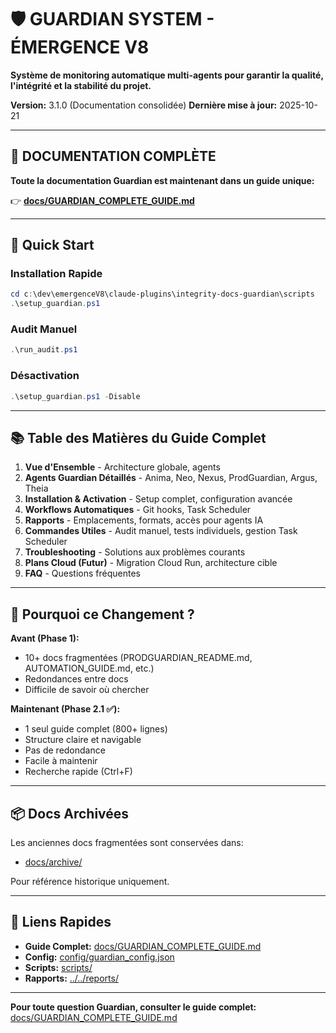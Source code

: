 # 🛡️ GUARDIAN SYSTEM - ÉMERGENCE V8

**Système de monitoring automatique multi-agents pour garantir la qualité, l'intégrité et la stabilité du projet.**

**Version:** 3.1.0 (Documentation consolidée)
**Dernière mise à jour:** 2025-10-21

---

## 📖 DOCUMENTATION COMPLÈTE

**Toute la documentation Guardian est maintenant dans un guide unique:**

👉 **[docs/GUARDIAN_COMPLETE_GUIDE.md](../../docs/GUARDIAN_COMPLETE_GUIDE.md)**

---

## 🚀 Quick Start

### Installation Rapide

```powershell
cd c:\dev\emergenceV8\claude-plugins\integrity-docs-guardian\scripts
.\setup_guardian.ps1
```

### Audit Manuel

```powershell
.\run_audit.ps1
```

### Désactivation

```powershell
.\setup_guardian.ps1 -Disable
```

---

## 📚 Table des Matières du Guide Complet

1. **Vue d'Ensemble** - Architecture globale, agents
2. **Agents Guardian Détaillés** - Anima, Neo, Nexus, ProdGuardian, Argus, Theia
3. **Installation & Activation** - Setup complet, configuration avancée
4. **Workflows Automatiques** - Git hooks, Task Scheduler
5. **Rapports** - Emplacements, formats, accès pour agents IA
6. **Commandes Utiles** - Audit manuel, tests individuels, gestion Task Scheduler
7. **Troubleshooting** - Solutions aux problèmes courants
8. **Plans Cloud (Futur)** - Migration Cloud Run, architecture cible
9. **FAQ** - Questions fréquentes

---

## 🎯 Pourquoi ce Changement ?

**Avant (Phase 1):**
- 10+ docs fragmentées (PRODGUARDIAN_README.md, AUTOMATION_GUIDE.md, etc.)
- Redondances entre docs
- Difficile de savoir où chercher

**Maintenant (Phase 2.1 ✅):**
- 1 seul guide complet (800+ lignes)
- Structure claire et navigable
- Pas de redondance
- Facile à maintenir
- Recherche rapide (Ctrl+F)

---

## 📦 Docs Archivées

Les anciennes docs fragmentées sont conservées dans:
- [docs/archive/](docs/archive/)

Pour référence historique uniquement.

---

## 🔗 Liens Rapides

- **Guide Complet:** [docs/GUARDIAN_COMPLETE_GUIDE.md](../../docs/GUARDIAN_COMPLETE_GUIDE.md)
- **Config:** [config/guardian_config.json](config/guardian_config.json)
- **Scripts:** [scripts/](scripts/)
- **Rapports:** [../../reports/](../../reports/)

---

**Pour toute question Guardian, consulter le guide complet:**
[docs/GUARDIAN_COMPLETE_GUIDE.md](../../docs/GUARDIAN_COMPLETE_GUIDE.md)
